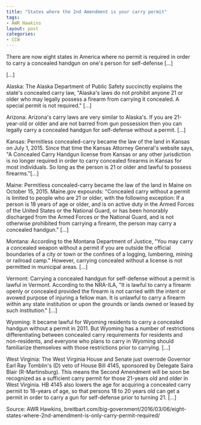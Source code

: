 ```yaml
---
title: "States where the 2nd Amendment is your carry permit"
tags:
- AWR Hawkins
layout: post
categories:
- CCW
---
```


There are now eight states in America where no permit is required in order to carry a concealed handgun on one's person for self-defense \[...\]

\[...\]

Alaska: The Alaska Department of Public Safety succinctly explains the state's concealed carry law, "Alaska's laws do not prohibit anyone 21 or older who may legally possess a firearm from carrying it concealed. A special permit is not required." \[...\]

Arizona: Arizona's carry laws are very similar to Alaska's. If you are 21-year-old or older and are not barred from gun possession then you can legally carry a concealed handgun for self-defense without a permit. \[...\]

Kansas: Permitless concealed-carry became the law of the land in Kansas on July 1, 2015. Since that time the Kansas Attorney General's website says, "A Concealed Carry Handgun license from Kansas or any other jurisdiction is no longer required in order to carry concealed firearms in Kansas for most individuals. So long as the person is 21 or older and lawful to possess firearms."\[...\]

Maine: Permitless concealed-carry became the law of the land in Maine on October 15, 2015. Maine.gov expounds: "Concealed carry without a permit is limited to people who are 21 or older, with the following exception: If a person is 18 years of age or older, and is on active duty in the Armed Forces of the United States or the National Guard, or has been honorably discharged from the Armed Forces or the National Guard, and is not otherwise prohibited from carrying a firearm, the person may carry a concealed handgun." \[...\]

Montana: According to the Montana Department of Justice, "You may carry a concealed weapon without a permit if you are outside the official boundaries of a city or town or the confines of a logging, lumbering, mining or railroad camp." However, carrying concealed without a license is not permitted in municipal areas. \[...\]

Vermont: Carrying a concealed handgun for self-defense without a permit is lawful in Vermont. According to the NRA-ILA, "It is lawful to carry a firearm openly or concealed provided the firearm is not carried with the intent or avowed purpose of injuring a fellow man. It is unlawful to carry a firearm within any state institution or upon the grounds or lands owned or leased by such institution." \[...\]

Wyoming: It became lawful for Wyoming residents to carry a concealed handgun without a permit in 2011. But Wyoming has a number of restrictions differentiating between concealed carry requirements for residents and non-residents, and everyone who plans to carry in Wyoming should familiarize themselves with those restrictions prior to carrying. \[...\]

West Virginia: The West Virginia House and Senate just overrode Governor Earl Ray Tomblin's (D) veto of House Bill 4145, sponsored by Delegate Saira Blair (R-Martinsburg). This means the Second Amendment will be soon be recognized as a sufficient carry permit for those 21-years old and older in West Virginia. HB 4145 also lowers the age for acquiring a concealed carry permit to 18-years of age, so that persons 18 to 20 years old can get a permit in order to carry a gun for self-defense prior to turning 21. \[...\]

Source: AWR Hawkins, breitbart.com/big-government/2016/03/06/eight-states-where-2nd-amendment-is-only-carry-permit-required/
